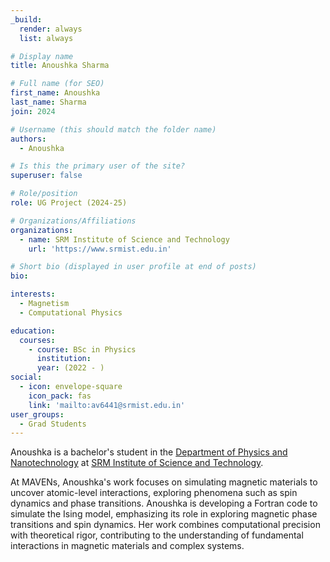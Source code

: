 ```yaml
---
_build:
  render: always
  list: always

# Display name
title: Anoushka Sharma

# Full name (for SEO)
first_name: Anoushka
last_name: Sharma
join: 2024

# Username (this should match the folder name)
authors:
  - Anoushka

# Is this the primary user of the site?
superuser: false

# Role/position
role: UG Project (2024-25)

# Organizations/Affiliations
organizations:
  - name: SRM Institute of Science and Technology
    url: 'https://www.srmist.edu.in'

# Short bio (displayed in user profile at end of posts)
bio:

interests:
  - Magnetism
  - Computational Physics

education:
  courses:
    - course: BSc in Physics
      institution:
      year: (2022 - )
social:
  - icon: envelope-square
    icon_pack: fas
    link: 'mailto:av6441@srmist.edu.in'
user_groups:
  - Grad Students
---
```

Anoushka is a bachelor's  student in the [Department of Physics and
Nanotechnology](https://www.srmist.edu.in/department/department-of-physics-and-nanotechnology/) at
[SRM Institute of Science and Technology](https://www.srmist.edu.in/).

At MAVENs, Anoushka's work focuses on simulating magnetic materials to uncover atomic-level
interactions, exploring phenomena such as spin dynamics and phase transitions.  Anoushka is
developing a Fortran code to simulate the Ising model, emphasizing its role in exploring magnetic
phase transitions and spin dynamics. Her work combines computational precision with theoretical
rigor, contributing to the understanding of fundamental interactions in magnetic materials and
complex systems.
